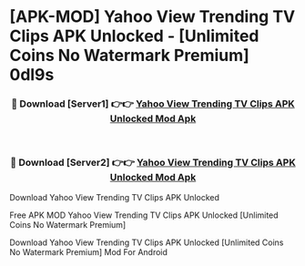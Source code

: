 # [APK-MOD] Yahoo View  Trending TV Clips APK Unlocked - [Unlimited Coins No Watermark Premium] 0dl9s



<div align="center">
<h3>🔴 Download [Server1] 👉👉 <a href="https://momento.my/?title=Yahoo_View__Trending_TV_Clips_APK_Unlocked">Yahoo View  Trending TV Clips APK Unlocked Mod Apk</a></h3><br>

<h3>🔴 Download [Server2] 👉👉 <a href="https://momento.my/?title=Yahoo_View__Trending_TV_Clips_APK_Unlocked">Yahoo View  Trending TV Clips APK Unlocked Mod Apk</a></h3>
</div>



Download Yahoo View  Trending TV Clips APK Unlocked 

Free APK MOD Yahoo View  Trending TV Clips APK Unlocked [Unlimited Coins No Watermark Premium]

Download Yahoo View  Trending TV Clips APK Unlocked [Unlimited Coins No Watermark Premium] Mod For Android
